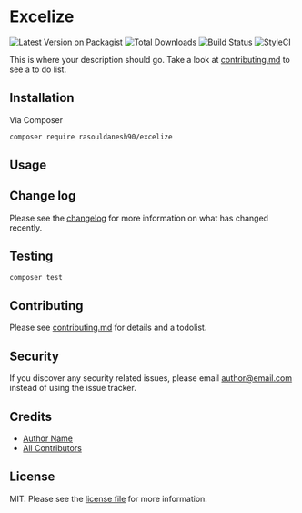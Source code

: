 # Excelize

[![Latest Version on Packagist][ico-version]][link-packagist]
[![Total Downloads][ico-downloads]][link-downloads]
[![Build Status][ico-travis]][link-travis]
[![StyleCI][ico-styleci]][link-styleci]

This is where your description should go. Take a look at [contributing.md](contributing.md) to see a to do list.

## Installation

Via Composer

```bash
composer require rasouldanesh90/excelize
```

## Usage

## Change log

Please see the [changelog](changelog.md) for more information on what has changed recently.

## Testing

```bash
composer test
```

## Contributing

Please see [contributing.md](contributing.md) for details and a todolist.

## Security

If you discover any security related issues, please email author@email.com instead of using the issue tracker.

## Credits

- [Author Name][link-author]
- [All Contributors][link-contributors]

## License

MIT. Please see the [license file](license.md) for more information.

[ico-version]: https://img.shields.io/packagist/v/rasouldanesh90/excelize.svg?style=flat-square
[ico-downloads]: https://img.shields.io/packagist/dt/rasouldanesh90/excelize.svg?style=flat-square
[ico-travis]: https://img.shields.io/travis/rasouldanesh90/excelize/master.svg?style=flat-square
[ico-styleci]: https://styleci.io/repos/12345678/shield

[link-packagist]: https://packagist.org/packages/rasouldanesh90/excelize
[link-downloads]: https://packagist.org/packages/rasouldanesh90/excelize
[link-travis]: https://travis-ci.org/rasouldanesh90/excelize
[link-styleci]: https://styleci.io/repos/12345678
[link-author]: https://github.com/rasouldanesh90
[link-contributors]: ../../contributors

